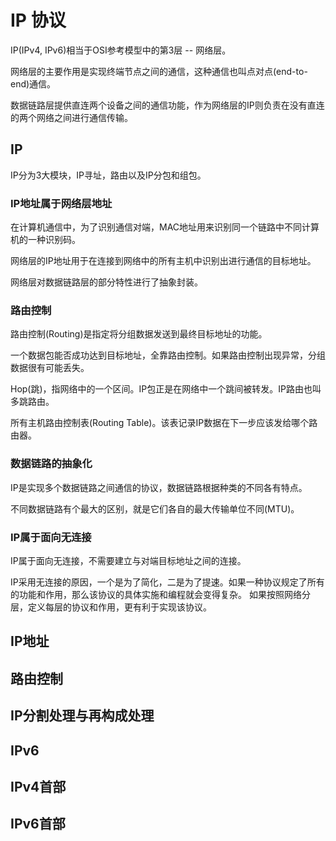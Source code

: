 # IP 协议

IP(IPv4, IPv6)相当于OSI参考模型中的第3层 -- 网络层。

网络层的主要作用是实现终端节点之间的通信，这种通信也叫点对点(end-to-end)通信。

数据链路层提供直连两个设备之间的通信功能，作为网络层的IP则负责在没有直连的两个网络之间进行通信传输。

## IP

IP分为3大模块，IP寻址，路由以及IP分包和组包。

### IP地址属于网络层地址

在计算机通信中，为了识别通信对端，MAC地址用来识别同一个链路中不同计算机的一种识别码。

网络层的IP地址用于在连接到网络中的所有主机中识别出进行通信的目标地址。

网络层对数据链路层的部分特性进行了抽象封装。

### 路由控制

路由控制(Routing)是指定将分组数据发送到最终目标地址的功能。

一个数据包能否成功达到目标地址，全靠路由控制。如果路由控制出现异常，分组数据很有可能丢失。

Hop(跳)，指网络中的一个区间。IP包正是在网络中一个跳间被转发。IP路由也叫多跳路由。

所有主机路由控制表(Routing Table)。该表记录IP数据在下一步应该发给哪个路由器。

### 数据链路的抽象化

IP是实现多个数据链路之间通信的协议，数据链路根据种类的不同各有特点。

不同数据链路有个最大的区别，就是它们各自的最大传输单位不同(MTU)。

### IP属于面向无连接

IP属于面向无连接，不需要建立与对端目标地址之间的连接。

IP采用无连接的原因，一个是为了简化，二是为了提速。如果一种协议规定了所有的功能和作用，那么该协议的具体实施和编程就会变得复杂。
如果按照网络分层，定义每层的协议和作用，更有利于实现该协议。

## IP地址

## 路由控制

## IP分割处理与再构成处理

## IPv6

## IPv4首部

## IPv6首部

